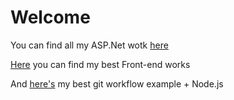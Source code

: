 <h1>Welcome</h1>


You can find all my ASP.Net wotk <a href="https://github.com/NaraMara/ASP.NET-Labs">here</a>

<a href="https://github.com/NaraMara/Front-end-labs">Here</a> you can find my best Front-end works

And <a href="https://github.com/NaraMara/Front-end-labs">here's</a> my best git workflow example + Node.js 
